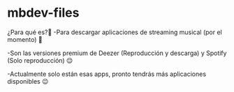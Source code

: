 # mbdev-files

¿Para qué es?🤔
-Para descargar aplicaciones de streaming musical (por el momento) 👀

-Son las versiones premium de Deezer (Reproducción y descarga) y Spotify (Solo reproducción) 😌

-Actualmente solo están esas apps, pronto tendrás más aplicaciones disponibles 😉
